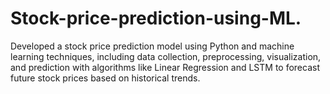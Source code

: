 # Stock-price-prediction-using-ML.
 Developed a stock price prediction model using Python  and machine learning techniques, including data  collection, preprocessing, visualization, and prediction  with algorithms like Linear Regression and LSTM to  forecast future stock prices based on historical trends.
